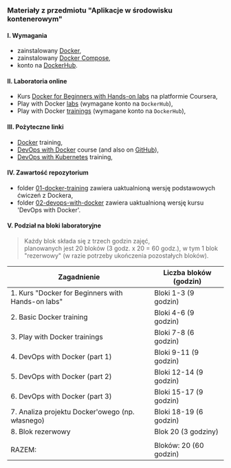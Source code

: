 ### Materiały z przedmiotu "Aplikacje w środowisku kontenerowym"

#### I. Wymagania
  - zainstalowany [Docker](https://docs.docker.com/get-started/get-docker/),
  - zainstalowany [Docker Compose](https://docs.docker.com/compose/),
  - konto na [DockerHub](https://hub.docker.com/).  

#### II. Laboratoria online
  - Kurs [Docker for Beginners with Hands-on labs](https://www.coursera.org/learn/docker-for-the-absolute-beginner) na platformie Coursera,    
  - Play with Docker [labs](https://labs.play-with-docker.com/) (wymagane konto na `DockerHub`),    
  - Play with Docker [trainings](https://training.play-with-docker.com/) (wymagane konto na `DockerHub`),    

#### III. Pożyteczne linki
  - [Docker](https://github.com/delner/docker-training/blob/master/README.md) training,  
  - [DevOps with Docker](https://devopswithdocker.com/) course (and also on [GitHub](https://github.com/docker-hy/docker-hy.github.io)),  
  - [DevOps with Kubernetes](https://devopswithkubernetes.com/) training,  


#### IV. Zawartość repozytorium
  - folder [01-docker-training](01-basic-docker-training/README.md) zawiera uaktualnioną wersję podstawowych ćwiczeń z Dockera,  
  - folder [02-devops-with-docker](02-devops-with-docker) zawiera uaktualnioną wersję kursu 'DevOps with Docker'.  

#### V. Podział na bloki laboratoryjne
> Każdy blok składa się z trzech godzin zajęć,  
> planowanych jest 20 bloków (3 godz. x 20 = 60 godz.), w tym 1 blok "rezerwowy" (w razie potrzeby ukończenia pozostałych bloków).    


| Zagadnienie                                       | Liczba bloków (godzin) |
|---------------------------------------------------|------------------------|
| 1. Kurs "Docker for Beginners with Hands-on labs" | Bloki 1-3 (9 godzin)   |
| 2. Basic Docker training                          | Bloki 4-6 (9 godzin)   |
| 3. Play with Docker trainings                     | Bloki 7-8 (6 godzin)   |
| 4. DevOps with Docker (part 1)                    | Bloki 9-11 (9 godzin)  |
| 5. DevOps with Docker (part 2)                    | Bloki 12-14 (9 godzin) |
| 6. DevOps with Docker (part 3)                    | Bloki 15-17 (9 godzin) |
| 7. Analiza projektu Docker'owego (np. własnego)   | Bloki 18-19 (6 godzin) |
| 8. Blok rezerwowy                                 | Blok 20 (3 godziny)    |
|                                                   |                        |
| RAZEM:                                            | Bloków: 20 (60 godzin) |
